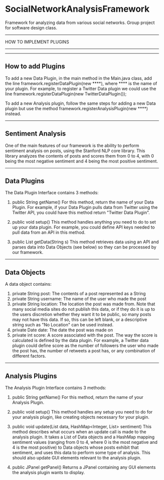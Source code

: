 # SocialNetworkAnalysisFramework
Framework for analyzing data from various social networks. Group project for software design class. 

***********************************************************************************************************
HOW TO IMPLEMENT PLUGINS
************************************************************************************************************

------------------------------------------------------------------------------------------------------------
How to add Plugins
------------------------------------------------------------------------------------------------------------

To add a new Data Plugin, in the main method in the Main.java class, add the line framework.registerDataPlugin(new ****), where **** is the name of your plugin. For example, to register a Twitter Data plugin we could use the line framework.registerDataPlugin(new TwitterDataPlugin()); 

To add a new Analysis plugin, follow the same steps for adding a new Data plugin but use the method framework.registerAnalysisPlugin(new ****) instead. 

------------------------------------------------------------------------------------------------------------
Sentiment Analysis
------------------------------------------------------------------------------------------------------------

One of the main features of our framework is the ability to perform sentiment analysis on posts, using the Stanford NLP core library. This library analyzes the contents of posts and scores them from 0 to 4, with 0 being the most negative sentiment and 4 being the most positive sentiment. 

------------------------------------------------------------------------------------------------------------
Data Plugins
------------------------------------------------------------------------------------------------------------

The Data Plugin Interface contains 3 methods: 

1) public String getName()
For this method, return the name of your Data Plugin. For example, if your Data Plugin pulls data from Twitter using the Twitter API, you could have this method return "Twitter Data Plugin". 

2) public void setup()
This method handles anything you need to do to set up your data plugin. For example, you could define API keys needed to pull data from an API in this method. 

3) public List<Data> getData(String s)
This method retrieves data using an API and parses data into Data Objects (see below) so they can be processed by our framework. 

------------------------------------------------------------------------------------------------------------
Data Objects
------------------------------------------------------------------------------------------------------------

A data object contains: 
1) private String post: The contents of a post represented as a String 
2) private String username: The name of the user who made the post
3) private String location: The location the post was made from. Note that many social media sites do not publish this data, or if they do it is up to the users discretion whether they want it to be public, so many posts may not have this data. If so, this can be left blank, or a descriptive string such as "No Location" can be used instead. 
4) private Date date: The date the post was made on 
5) private int score: A score associated with the post. The way the score is calculated is defined by the data plugin. For example, a Twitter data plugin could define score as the number of followers the user who made the post has, the number of retweets a post has, or any combination of different factors. 

------------------------------------------------------------------------------------------------------------
Analysis Plugins
------------------------------------------------------------------------------------------------------------

The Analysis Plugin Interface contains 3 methods: 

1) public String getName()
For this method, return the name of your Analysis Plugin.

2) public void setup()
This method handles any setup you need to do for your analysis plugin, like creating objects necessary for your plugin. 

3) public void update(List<Data> data, HashMap<Integer, List<Data>> sentiment) 
This method describes what occurs when an update call is made to the analysis plugin. It takes a List of Data objects and a HashMap mapping sentiment values (ranging from 0 to 4, where 0 is the most negative and 4 is the most positive) to Data objects whose posts exhibit that sentiment, and uses this data to perform some type of analysis. This should also update GUI elements relevant to the analysis plugin. 

4) public JPanel getPanel()
Returns a JPanel containing any GUI elements the analysis plugin wants to display. 

